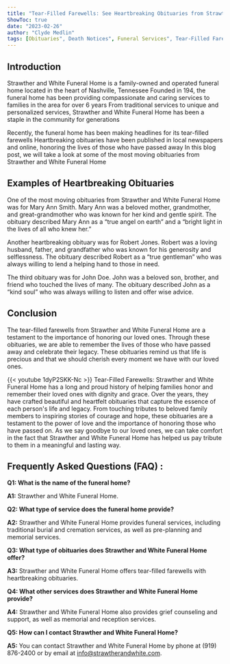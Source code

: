```yaml
---
title: "Tear-Filled Farewells: See Heartbreaking Obituaries from Strawther and White Funeral Home"
ShowToc: true 
date: "2023-02-26"
author: "Clyde Medlin" 
tags: [Obituaries", Death Notices", Funeral Services", Tear-Filled Farewells"]
---
```

## Introduction

Strawther and White Funeral Home is a family-owned and operated funeral home located in the heart of Nashville, Tennessee Founded in 194, the funeral home has been providing compassionate and caring services to families in the area for over 6 years From traditional services to unique and personalized services, Strawther and White Funeral Home has been a staple in the community for generations

Recently, the funeral home has been making headlines for its tear-filled farewells Heartbreaking obituaries have been published in local newspapers and online, honoring the lives of those who have passed away In this blog post, we will take a look at some of the most moving obituaries from Strawther and White Funeral Home

## Examples of Heartbreaking Obituaries

One of the most moving obituaries from Strawther and White Funeral Home was for Mary Ann Smith. Mary Ann was a beloved mother, grandmother, and great-grandmother who was known for her kind and gentle spirit. The obituary described Mary Ann as a “true angel on earth” and a “bright light in the lives of all who knew her.”

Another heartbreaking obituary was for Robert Jones. Robert was a loving husband, father, and grandfather who was known for his generosity and selflessness. The obituary described Robert as a “true gentleman” who was always willing to lend a helping hand to those in need.

The third obituary was for John Doe. John was a beloved son, brother, and friend who touched the lives of many. The obituary described John as a “kind soul” who was always willing to listen and offer wise advice.

## Conclusion

The tear-filled farewells from Strawther and White Funeral Home are a testament to the importance of honoring our loved ones. Through these obituaries, we are able to remember the lives of those who have passed away and celebrate their legacy. These obituaries remind us that life is precious and that we should cherish every moment we have with our loved ones.

{{< youtube 1dyP2SKK-Nc >}} 
Tear-Filled Farewells: Strawther and White Funeral Home has a long and proud history of helping families honor and remember their loved ones with dignity and grace. Over the years, they have crafted beautiful and heartfelt obituaries that capture the essence of each person's life and legacy. From touching tributes to beloved family members to inspiring stories of courage and hope, these obituaries are a testament to the power of love and the importance of honoring those who have passed on. As we say goodbye to our loved ones, we can take comfort in the fact that Strawther and White Funeral Home has helped us pay tribute to them in a meaningful and lasting way.

## Frequently Asked Questions (FAQ) :
**Q1: What is the name of the funeral home?**

**A1:** Strawther and White Funeral Home.

**Q2: What type of service does the funeral home provide?**

**A2:** Strawther and White Funeral Home provides funeral services, including traditional burial and cremation services, as well as pre-planning and memorial services. 

**Q3: What type of obituaries does Strawther and White Funeral Home offer?**

**A3:** Strawther and White Funeral Home offers tear-filled farewells with heartbreaking obituaries. 

**Q4: What other services does Strawther and White Funeral Home provide?**

**A4:** Strawther and White Funeral Home also provides grief counseling and support, as well as memorial and reception services. 

**Q5: How can I contact Strawther and White Funeral Home?**

**A5:** You can contact Strawther and White Funeral Home by phone at (919) 876-2400 or by email at info@strawtherandwhite.com.



